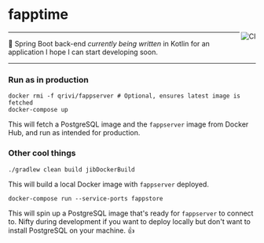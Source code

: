 # fapptime
<a href="https://github.com/Qrivi/fappserver/actions"><img alt="CI" align="right" src="https://github.com/Qrivi/fappserver/workflows/CI/badge.svg?branch=develop"></a>

---

👷 Spring Boot back-end _currently being written_ in Kotlin for an application I hope I can start developing soon.

---

### Run as in production

```shell
docker rmi -f qrivi/fappserver # Optional, ensures latest image is fetched
docker-compose up
```
This will fetch a PostgreSQL image and the `fappserver` image from Docker Hub, and run as intended for production.

### Other cool things

```shell
./gradlew clean build jibDockerBuild
```
This will build a local Docker image with `fappserver` deployed.

```shell
docker-compose run --service-ports fappstore
```
This will spin up a PostgreSQL image that's ready for `fappserver` to connect to. Nifty during development if you want to deploy locally but don't want to install PostgreSQL on your machine. 👍
